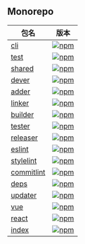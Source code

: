 <!-- Auto ChangeLog by release -->

## Monorepo

[npm-cli-image]: https://img.shields.io/npm/v/@deot/dev-cli.svg
[npm-cli-url]: https://www.npmjs.com/package/@deot/dev-cli

[npm-test-image]: https://img.shields.io/npm/v/@deot/dev-test.svg
[npm-test-url]: https://www.npmjs.com/package/@deot/dev-test

[npm-shared-image]: https://img.shields.io/npm/v/@deot/dev-shared.svg
[npm-shared-url]: https://www.npmjs.com/package/@deot/dev-shared

[npm-dever-image]: https://img.shields.io/npm/v/@deot/dev-dever.svg
[npm-dever-url]: https://www.npmjs.com/package/@deot/dev-dever

[npm-adder-image]: https://img.shields.io/npm/v/@deot/dev-adder.svg
[npm-adder-url]: https://www.npmjs.com/package/@deot/dev-adder

[npm-linker-image]: https://img.shields.io/npm/v/@deot/dev-linker.svg
[npm-linker-url]: https://www.npmjs.com/package/@deot/dev-linker

[npm-builder-image]: https://img.shields.io/npm/v/@deot/dev-builder.svg
[npm-builder-url]: https://www.npmjs.com/package/@deot/dev-builder

[npm-tester-image]: https://img.shields.io/npm/v/@deot/dev-tester.svg
[npm-tester-url]: https://www.npmjs.com/package/@deot/dev-tester

[npm-releaser-image]: https://img.shields.io/npm/v/@deot/dev-releaser.svg
[npm-releaser-url]: https://www.npmjs.com/package/@deot/dev-releaser

[npm-eslint-image]: https://img.shields.io/npm/v/@deot/dev-eslint.svg
[npm-eslint-url]: https://www.npmjs.com/package/@deot/dev-eslint

[npm-stylelint-image]: https://img.shields.io/npm/v/@deot/dev-stylelint.svg
[npm-stylelint-url]: https://www.npmjs.com/package/@deot/dev-stylelint

[npm-deps-image]: https://img.shields.io/npm/v/@deot/dev-deps.svg
[npm-deps-url]: https://www.npmjs.com/package/@deot/dev-deps

[npm-updater-image]: https://img.shields.io/npm/v/@deot/dev-updater.svg
[npm-updater-url]: https://www.npmjs.com/package/@deot/dev-updater

[npm-vue-image]: https://img.shields.io/npm/v/@deot/dev-vue.svg
[npm-vue-url]: https://www.npmjs.com/package/@deot/dev-vue

[npm-react-image]: https://img.shields.io/npm/v/@deot/dev-react.svg
[npm-react-url]: https://www.npmjs.com/package/@deot/dev-react

[npm-commitlint-image]: https://img.shields.io/npm/v/@deot/dev-commitlint.svg
[npm-commitlint-url]: https://www.npmjs.com/package/@deot/dev-commitlint

[npm-image]: https://img.shields.io/npm/v/@deot/dev.svg
[npm-url]: https://www.npmjs.com/package/@deot/dev

| 包名                                             | 版本                                                 |
| ---------------------------------------------- | -------------------------------------------------- |
| [cli](packages/cli/CHANGELOG.md)               | [![npm][npm-cli-image]][npm-cli-url]               |
| [test](packages/test/CHANGELOG.md)             | [![npm][npm-test-image]][npm-test-url]             |
| [shared](packages/shared/CHANGELOG.md)         | [![npm][npm-shared-image]][npm-shared-url]         |
| [dever](packages/dever/CHANGELOG.md)           | [![npm][npm-dever-image]][npm-dever-url]           |
| [adder](packages/adder/CHANGELOG.md)           | [![npm][npm-adder-image]][npm-adder-url]           |
| [linker](packages/linker/CHANGELOG.md)         | [![npm][npm-linker-image]][npm-linker-url]         |
| [builder](packages/builder/CHANGELOG.md)       | [![npm][npm-builder-image]][npm-builder-url]       |
| [tester](packages/tester/CHANGELOG.md)         | [![npm][npm-tester-image]][npm-tester-url]         |
| [releaser](packages/releaser/CHANGELOG.md)     | [![npm][npm-releaser-image]][npm-releaser-url]     |
| [eslint](packages/eslint/CHANGELOG.md)         | [![npm][npm-eslint-image]][npm-eslint-url]         |
| [stylelint](packages/stylelint/CHANGELOG.md)   | [![npm][npm-stylelint-image]][npm-stylelint-url]   |
| [commitlint](packages/commitlint/CHANGELOG.md) | [![npm][npm-commitlint-image]][npm-commitlint-url] |
| [deps](packages/deps/CHANGELOG.md)             | [![npm][npm-deps-image]][npm-deps-url]             |
| [updater](packages/updater/CHANGELOG.md)       | [![npm][npm-updater-image]][npm-updater-url]       |
| [vue](packages/vue/CHANGELOG.md)               | [![npm][npm-vue-image]][npm-vue-url]               |
| [react](packages/react/CHANGELOG.md)           | [![npm][npm-react-image]][npm-react-url]           |
| [index](packages/index/CHANGELOG.md)           | [![npm][npm-image]][npm-url]                       |




